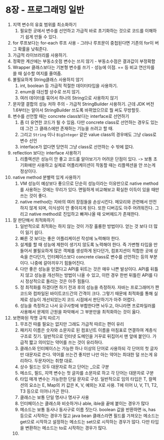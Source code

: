 # 8장 - 프로그래밍 일반

1. 지역 변수의 유효 범위를 최소화하기 
   1. 필요한 곳에서 변수를 선언하고 가급적 바로 초기화하는 것으로 코드를 이해하기 쉽게 만들 수 있다. 
2. for 루프보다는 for-each 루프 사용 - 그러나 루프문이 중첩된다면 기존의 for이 버그 확률을 낮춰준다.
3. 가급적 라이브러리를 사용하기.
4. 정확한 계산에는 부동소숫점 변수는 쓰지 않기 - 부동소수점은 결과값이 부정확함
5. Wrapper 클래스보다는 기본형 변수를 쓰기 - 성능에 이점. == 등 비교 연산자를 쓸 때 실수할 여지를 줄여줌.
6. 불필요하게 String클래스 사용하지 않기
   1. int, boolean 등 가급적 적절한 데이터타입을 사용하기.
   2. enum을 대신할 상수로 쓰지 않기.
   3. 여러 데이터를 묶어서 하나의 String으로 사용하지 않기
7. 문자열 결합의 성능 저하 주의 - 가급적 StringBuilder 사용하기. 근데 JDK 버전 1.6부터는 알아서 StringBuilder 쓰도록 바뀌었으므로 뭘 써도 무방할듯.
8. 변수를 선언할 때는 concrete class보다는 interface로 선언하기 
   1. 좀 더 유연한 코드가 될 수 있음. 다만 concrete class로 선언하는 경우도 있는데 그건 그 클래스에만 존재하는 기능을 쓰려고 할 때. 
   2. 그리고 `String` 이나 `BigInteger` 같은 value class의 경우에도 그냥 class로 변수 선언
   3. interface가 없다면 당연히 그냥 class로 선언하는 수 밖에 없다.
9. reflection 보다는 interface 사용하기
   1. 리플렉션은 성능이 안 좋고 코드를 알아보기가 어려운 단점이 있다. -&gt; 보통 초기화에만 사용하고 실제로 어플리케이션이 작동할 때는 리플렉션을 안 쓰는게 정상이다.
10. native method 분별력 있게 사용하기
    1. VM 성능이 예상보다 좋으므로 단순히 성능이라는 이유만으로 native method를 사용하는 것에는 무리가 있다. 면밀하게 비교해보고 확실한 이득이 있을 때만 쓰는 것이 좋다.
    2. native method는 자바의 여러 장점들을 손상시킨다. 메모리와 관련해서 안전하지 않게 되며, 이식성이 안 좋아지게 된다. 또한 디버깅도 아주 어려워진다. 그리고 native method로 진입하고 빠져나올 때 오버헤드가 존재한다. 
11. 잘 판단해서 최적화하기
    1. 일반적으로 최적화는 하지 않는 것이 가장 훌륭한 방법이다. 얻는 것 보다 더 많이 잃기 쉽다.
    2. 빠른 것 보다는 좋은 어플리케이션 작성에 노력해야 한다.
    3. 설계를 할 때 성능에 제한이 생기지 않도록 노력해야 한다. 즉 가변형 타입을 만들어서 불필요하게 많은 객체를 생성하게 된다던가, 컴포지션이 적합한 곳에 상속을 쓴다던가, 인터페이스보다 concrete class로 변수를 선언하는 등의 부분이다. 나중에 갈아끼우기 힘들어진다.
    4. 다만 좋은 성능을 얻겠다고 API를 뒤트는 것은 매우 나쁜 발상이다. API를 뒤틀지 않고 성능을 개선하는 방법이 나올 수 있고, 이런 경우 한번 뒤틀린 API를 다시 정상적으로 돌리는 것은 아주 힘들다.
    5. 정 최적화를 하겠다면 하기 전과 후의 성능을 측정하자. 자바는 프로그래머가 짠 코드와 컴파일된 바이트코드간의 간격이 크다. 그렇기 때문에 최적화를 통해 실제로 성능이 개선되었는지 코드 시점에서 판단하기가 아주 어렵다.
    6. 성능을 측정하고 나서 요구사항에 부합한다면 놔두고, 아니라면 프로파일러를 사용해서 문제의 근원을 파악해서 그 부분만을 최적화하는 것이 옳다.
12. 보편화된 작명 규칙 따르기
    1. 무조건 따를 필요는 없지만 그래도 가급적 따르는 편이 유리
    2. 패키지 이름은 숫자와 소문자로 된 컴포넌트 이름을 마침표로 연결하여 계층식 구조로 짓기. 일반적으로 인터넷 도메인을 거꾸로 뒤집어서 맨 앞에 붙인다. 가급적 짧고 의미있는 약어를 쓰는 것이 유리하다.
    3. 클래스와 인터페이스는 가능한 하나 이상의 단어로 사용하되 각 단어의 첫 글자만 대문자로 쓴다. 약어를 쓰는건 좋지만 나만 아는 약어는 최대한 덜 쓰는게 유리하다. 두문자어는 취향 대로.
    4. 상수 필드는 모두 대문자로 하고 단어는 \_으로 구분
    5. 메소드, 필드, 지역 변수는 첫 글자를 소문자로 하고 각 단어는 대문자로 구분
    6. 타입 매개 변수는 가능한한 단일 문자로 구성. 일반적으로 임의 타입은 T, 컬렉션의 요소는 E, Map의 키 값은 K, V, 예외는 X로 사용. T에 이어 U, V, T1, T2, T3 등으로 이어나가곤 한다.
    7. 클래스는 보통 단일 명사나 명사구 사용
    8. 인터페이스는 클래스와 비슷하거나 able, ible을 끝에 붙이는 경우가 많다
    9. 메소드는 보통 동사나 동사구로 이름 짓는다. boolean 값을 반환하면 is, has 등으로 시작하는 경우가 많고 java bean 클래스라면 필드를 가져오는 메소드는 get으로 시작하고 설정하는 메소드는 set으로 시작하는 경우가 많다. 다만 타입을 변환하는 메소드는 to로 시작하는 경우가 많다.
    10. 



